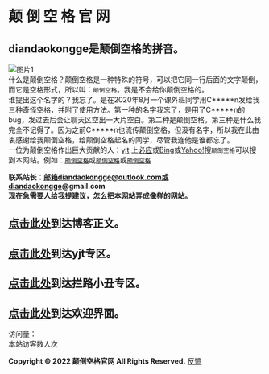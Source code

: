 # 颠 倒 空 格 官 网  
## diandaokongge是颠倒空格的拼音。  

![图片1](https://user-images.githubusercontent.com/94299076/150637791-d1e7d9aa-ae6e-4da9-86d4-e38adbf188d7.png)  
什么是颠倒空格？颠倒空格是一种特殊的符号，可以把它同一行后面的文字颠倒，而它是空格形式，所以叫：`颠倒空格`。我是不会给你颠倒空格的。  
谁提出这个名字的？我忘了。是在2020年8月一个课外班同学用C\*\*\*\*\*n发给我三种奇怪空格，并附了使用方法。第一种的名字我忘了，是用了C\*\*\*\*\*n的bug，发过去后会让聊天区空出一大片空白。第二种是颠倒空格。第三种是什么我完全不记得了。因为之前C\*\*\*\*\*n也流传颠倒空格，但没有名字，所以我在此由衷感谢给我颠倒空格，给颠倒空格起名的同学，尽管我连他是谁都忘了。  
一位为颠倒空格作出巨大贡献的人：[yjt](https://diandaokongge.github.io/yjt)
上[必应](https:cn.bing.com)或[Bing](https://www.bing.com)或[Yahoo!](https://www.yahoo.com)搜`颠倒空格`可以搜到本网站。例如：[`颠倒空格`](https://cn.bing.com/search?q=颠倒空格)或[`颠倒空格`](https://www.bing.com/search?q=颠倒空格)或[`颠倒空格`](https://search.yahoo.com/search?p=颠倒空格)  
 
**联系站长：邮箱diandaokongge@outlook.com或diandaokongge@gmail.com**  
**现在急需要人给我提建议，怎么把本网站弄成像样的网站。**

## [点击此处](https://diandaokongge.github.io/blog)到达博客正文。  
## [点击此处](https://diandaokongge.github.io/yjt)到达yjt专区。  
## [点击此处](https://diandaokongge.github.io/llxc)到达拦路小丑专区。  
## [点击此处](https://diandaokongge.github.io/welcome)到达欢迎界面。  
访问量：  
<span id="busuanzi_container_site_uv">
  本站访客数<span id="busuanzi_value_site_uv"></span>人次
</span>

**Copyright © 2022 颠倒空格官网 All Rights Reserved.**   [反馈](https://support.qq.com/products/378149)
